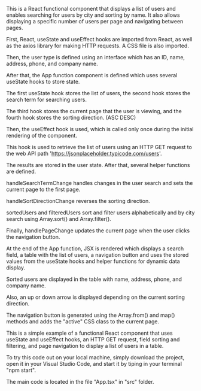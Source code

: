 This is a React functional component that displays a list of users and enables searching for users by city and sorting by name. It also allows displaying a specific number of users per page and navigating between pages.

First, React, useState and useEffect hooks are imported from React, as well as the axios library for making HTTP requests. A CSS file is also imported.

Then, the user type is defined using an interface which has an ID, name, address, phone, and company name.

After that, the App function component is defined which uses several useState hooks to store state.

The first useState hook stores the list of users, the second hook stores the search term for searching users.

The third hook stores the current page that the user is viewing, and the fourth hook stores the sorting direction. (ASC DESC)

Then, the useEffect hook is used, which is called only once during the initial rendering of the component.

This hook is used to retrieve the list of users using an HTTP GET request to the web API path 'https://jsonplaceholder.typicode.com/users'.

The results are stored in the user state. After that, several helper functions are defined.

handleSearchTermChange handles changes in the user search and sets the current page to the first page.

handleSortDirectionChange reverses the sorting direction.

sortedUsers and filteredUsers sort and filter users alphabetically and by city search using Array.sort() and Array.filter().

Finally, handlePageChange updates the current page when the user clicks the navigation button.

At the end of the App function, JSX is rendered which displays a search field, a table with the list of users, a navigation button and uses the stored values from the useState hooks and helper functions for dynamic data display.

Sorted users are displayed in the table with name, address, phone, and company name.

Also, an up or down arrow is displayed depending on the current sorting direction.

The navigation button is generated using the Array.from() and map() methods and adds the "active" CSS class to the current page.

This is a simple example of a functional React component that uses useState and useEffect hooks, an HTTP GET request, field sorting and filtering, and page navigation to display a list of users in a table.

To try this code out on your local machine, simply download the project, open it in your Visual Studio Code, and start it by tiping in your terminal
"npm start".

The main code is located in the file "App.tsx" in "src" folder.
